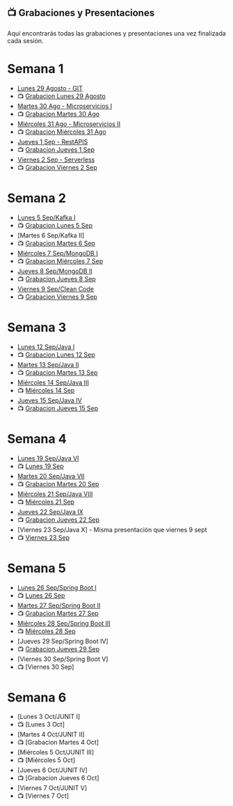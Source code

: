 ## 📺 Grabaciones y Presentaciones
Aquí encontrarás todas las grabaciones y presentaciones una vez finalizada cada sesión.

# Semana 1
- [Lunes 29 Agosto - GIT](https://drive.google.com/file/d/1_8IvmSu4LQeKWfdeZWZ2N-awlzkzL3PB/view?usp=sharing)
- 📺 [Grabacion Lunes 29 Agosto](https://drive.google.com/file/d/1Bn4dx9wmRW4nHjMDri_cLIsjuvqJYIOl/view?usp=sharing)
- [Martes 30 Ago - Microservicios I](https://drive.google.com/file/d/1FLXT26CZvrmMA8QgOZIslYWPFAijBZoR/view?usp=sharing)
- 📺 [Grabacion Martes 30 Ago](https://drive.google.com/file/d/1RmlfJ3kJwqWdpxLs9ez_rogsEULsomsT/view?usp=sharing)
- [Miércoles 31 Ago - Microservicios II](https://drive.google.com/file/d/1FLXT26CZvrmMA8QgOZIslYWPFAijBZoR/view?usp=sharing)
- 📺 [Grabacion Miércoles 31 Ago](https://drive.google.com/file/d/1P9yOxAuO0ICVepcYx5QtyOlNkr8HokEw/view?usp=sharing)
- [Jueves 1 Sep - RestAPIS](https://drive.google.com/file/d/1tavRzBdVIsECrnyB3_JEmTWcMZSV8fRm/view?usp=sharing)
- 📺 [Grabacion Jueves 1 Sep](https://drive.google.com/file/d/1NJPYc0Tz0epoVn3oY-1EhF7UXTO2B6_8/view?usp=sharing)
- [Viernes 2 Sep - Serverless](https://drive.google.com/file/d/1u9Xd8SnqGWnI-ZYZSeX97uNTVajE_lk-/view?usp=sharing)
- 📺 [Grabacion Viernes 2 Sep](https://drive.google.com/file/d/1dbQLH7TXdFLvPTr3Y6I1nkAexKMGivmS/view?usp=sharing)

# Semana 2
- [Lunes 5 Sep/Kafka I](https://drive.google.com/file/d/1SARKWTg_4_gFFomos9PsOTOUUwmfiVF9/view?usp=sharing)
- 📺 [Grabacion Lunes 5 Sep](https://drive.google.com/file/d/1u5IXK8yrF5wM-EyXxdG8ez7_r-nsBtu6/view?usp=sharing)
- [Martes 6 Sep/Kafka II]
- 📺 [Grabacion Martes 6 Sep](https://drive.google.com/file/d/1rc8I5prIeLWbk6NkB2jR6dxl24lQDs8f/view?usp=sharing)
- [Miércoles 7 Sep/MongoDB I](https://drive.google.com/file/d/1k1z-d4NDT-JLexr5aDWUh7lxQvMRHcpI/view?usp=sharing)
- 📺 [Grabacion Miércoles 7 Sep](https://drive.google.com/file/d/1BHnziMTL7Y8fCAY1Zjp7qo-LypAIN5fM/view?usp=sharing)
- [Jueves 8 Sep/MongoDB II](https://drive.google.com/file/d/17V-G4R7STZQAWfIw6oxpBUnetZJVUCdp/view?usp=sharing)
- 📺 [Grabacion Jueves 8 Sep](https://drive.google.com/file/d/1EhESoYcEOHYJLo2aC03hi-5ifLMZCSej/view?usp=sharing)
- [Viernes 9 Sep/Clean Code](https://drive.google.com/file/d/1e_ZxYahEZwA77896Jc64ZeGClnF5H2tb/view?usp=sharing)
- 📺 [Grabacion Viernes 9 Sep](https://drive.google.com/file/d/1lH2K-t-ufJF1BHgiRCZhAwcE-YBABcNI/view?usp=sharing)

# Semana 3
- [Lunes 12 Sep/Java I](https://drive.google.com/file/d/11SlfwloDlvcFRLEwzsIauSkz8gUqipk1/view?usp=sharing)
- 📺 [Grabacion Lunes 12 Sep](https://drive.google.com/file/d/1qTAfLVtMNNUUtxaEM7BsR3ZE81RwiSfu/view?usp=sharing)
- [Martes 13 Sep/Java II](https://drive.google.com/file/d/1IOwSI4Rd4WKGBuPWY9Vwqt_wZUwvIJJL/view?usp=sharing)
- 📺 [Grabacion Martes 13 Sep](https://drive.google.com/file/d/1yi0rSdZOUzKczLKhUaO2q3UVISNNYO79/view?usp=sharing)
- [Miércoles 14 Sep/Java III](https://drive.google.com/file/d/1AF4P6Lt-Nz2MCn51iE9i0C2WWpwtDCIa/view?usp=sharing)
- 📺 [Miércoles 14 Sep](https://drive.google.com/file/d/1poTpD6wSberqYySWREbv0Pf4AVw5Pcum/view?usp=sharing)
- [Jueves 15 Sep/Java IV](https://drive.google.com/file/d/1t76rDsiiRjKvib1hzYxi2UMDdzZa3rfB/view?usp=sharing)
- 📺 [Grabacion Jueves 15 Sep](https://drive.google.com/file/d/1nqfQvmoGXr_OSTbS06UsQmrPLDa0ssgv/view?usp=sharing)


# Semana 4
- [Lunes 19 Sep/Java VI](https://drive.google.com/file/d/1t3_gZphbF_Q0ey_wzJteAso_SBA0BgM0/view?usp=sharing)
- 📺 [Lunes 19 Sep](https://drive.google.com/file/d/1Zovq1OVWmLrMwKU7RMa1JVvz7cTgz_8g/view?usp=sharing)
- [Martes 20 Sep/Java VII](https://drive.google.com/file/d/1dCG-dtgnpMLE6dqOVQzZFzjj1zMj0z09/view?usp=sharing)
- 📺 [Grabacion Martes 20 Sep](https://drive.google.com/file/d/1wFbKd8gwMVXqjuM5Ikqi4Jaj81SgzIcL/view?usp=sharing)
- [Miércoles 21 Sep/Java VIII](https://drive.google.com/file/d/1ZzU6p-VI0PfHyBACaldkqd3zmrbLK4Un/view?usp=sharing)
- 📺 [Miércoles 21 Sep](https://drive.google.com/file/d/1kQVWJ0kY09br5V_ISLzt0SnRBBQ-zm2v/view?usp=sharing)
- [Jueves 22 Sep/Java IX](https://drive.google.com/file/d/1YUK2ywFjnYR24BYMKlajvPteyKBAFjTc/view?usp=sharing)
- 📺 [Grabacion Jueves 22 Sep](https://drive.google.com/file/d/11iq0_381LYM6XFGNL4mPl_NQlas5ABHB/view?usp=sharing)
- [Viernes 23 Sep/Java X] - Misma presentación que viernes 9 sept
- 📺 [Viernes 23 Sep](https://drive.google.com/file/d/1Pd_mKSqhxWo5Adl2TgbeFWH60X5GFOd-/view?usp=sharing)

# Semana 5
- [Lunes 26 Sep/Spring Boot I](https://drive.google.com/file/d/1FXQEsawH-cdwd3B4hQm7wE8SsDva9u_1/view?usp=sharing)
- 📺 [Lunes 26 Sep](https://drive.google.com/file/d/1NXrc5KZrl0OYhtISBVLr-ckvyR-nEFi_/view?usp=sharing)
- [Martes 27 Sep/Spring Boot II](https://drive.google.com/file/d/16cBZwQsYYPwWkoCLSg6l_96xmQZbtBEi/view?usp=sharing)
- 📺 [Grabacion Martes 27 Sep](https://drive.google.com/file/d/1t7KhiguMD3TGJMxtc4FC5Q-c7KE4wlWO/view?usp=sharing)
- [Miércoles 28 Sep/Spring Boot III](https://drive.google.com/drive/u/0/folders/1KzCAnYy7WbVWB-uPdE8uw8wwFkHkQXI6)
- 📺 [Miércoles 28 Sep](https://drive.google.com/file/d/1Vdt2UeLo_s3zCqjV-yyBkH55Qil2y0Jn/view?usp=sharing)
- [Jueves 29 Sep/Spring Boot IV]
- 📺 [Grabacion Jueves 29 Sep](https://drive.google.com/file/d/1eWJYoz-jaR24fNanWjRz-QF257kp-ZdF/view?usp=sharing)
- [Viernes 30 Sep/Spring Boot V]
- 📺 [Viernes 30 Sep]

# Semana 6
- [Lunes 3 Oct/JUNIT I]
- 📺 [Lunes 3 Oct]
- [Martes 4 Oct/JUNIT II]
- 📺 [Grabacion Martes 4 Oct]
- [Miércoles 5 Oct/JUNIT III]
- 📺 [Miércoles 5 Oct]
- [Jueves 6 Oct/JUNIT IV]
- 📺 [Grabacion Jueves 6 Oct]
- [Viernes 7 Oct/JUNIT V]
- 📺 [Viernes 7 Oct]

